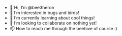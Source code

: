 - 👋 Hi, I’m @bee3heron
- 👀 I’m interested in bugs and birds!
- 🌱 I’m currently learning about cool things!
- 💞️ I’m looking to collaborate on nothing yet!
- 📫 How to reach me through the beehive of course :)

<!---
bee3heron/bee3heron is a ✨ special ✨ repository because its `README.md` (this file) appears on your GitHub profile.
You can click the Preview link to take a look at your changes.
--->
